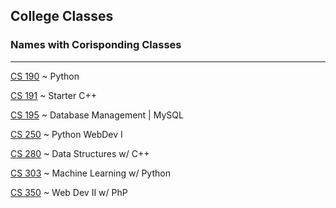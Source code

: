 ## College Classes

### Names with Corisponding Classes
---
[CS 190](https://github.com/PatRakowicz/College-CS/tree/main/CS-190) ~ Python
    
[CS 191](https://github.com/PatRakowicz/College-CS/tree/main/CS-191) ~ Starter C++
    
[CS 195](https://github.com/PatRakowicz/College-CS/tree/main/CS-195) ~ Database Management | MySQL
    
[CS 250](https://github.com/PatRakowicz/College-CS/tree/main/CS-250) ~ Python WebDev I
    
[CS 280](https://github.com/PatRakowicz/College-CS/tree/main/CS-280) ~ Data Structures w/ C++
    
[CS 303](https://github.com/PatRakowicz/College-CS/tree/main/CS-303) ~ Machine Learning w/ Python
    
[CS 350](https://github.com/PatRakowicz/College-CS/tree/main/CS-350) ~ Web Dev II w/ PhP
